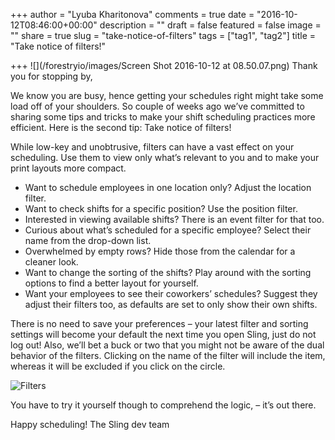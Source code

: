 +++
author = "Lyuba Kharitonova"
comments = true
date = "2016-10-12T08:46:00+00:00"
description = ""
draft = false
featured = false
image = ""
share = true
slug = "take-notice-of-filters"
tags = ["tag1", "tag2"]
title = "Take notice of filters!"

+++
![](/forestryio/images/Screen Shot 2016-10-12 at 08.50.07.png)
Thank you for stopping by,
 
We know you are busy, hence getting your schedules right might take some load off of your shoulders. So couple of weeks ago we’ve committed to sharing some tips and tricks to make your shift scheduling practices more efficient.
Here is the second tip: Take notice of filters!

While low-key and unobtrusive, filters can have a vast effect on your scheduling. Use them to view only what’s relevant to you and to make your print layouts more compact.
* Want to schedule employees in one location only? Adjust the location filter.
* Want to check shifts for a specific position? Use the position filter.
* Interested in viewing available shifts? There is an event filter for that too.
* Curious about what’s scheduled for a specific employee? Select their name from the drop-down list.
* Overwhelmed by empty rows? Hide those from the calendar for a cleaner look.
* Want to change the sorting of the shifts? Play around with the sorting options to find a better layout for yourself.
* Want your employees to see their coworkers’ schedules? Suggest they adjust their filters too, as defaults are set to only show their own shifts.

There is no need to save your preferences – your latest filter and sorting settings will become your default the next time you open Sling, just do not log out!
Also, we’ll bet a buck or two that you might not be aware of the dual behavior of the filters. Clicking on the name of the filter will include the item, whereas it will be excluded if you click on the circle.

![Filters](/forestryio/images/filter.png)

You have to try it yourself though to comprehend the logic, – it’s out there.
 
Happy scheduling!
The Sling dev team